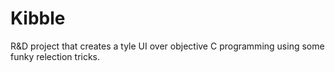 # Kibble

R&D project that creates a tyle UI over objective C programming using some funky relection tricks.
